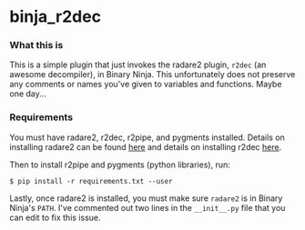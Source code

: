# binja_r2dec

### What this is

This is a simple plugin that just invokes the radare2 plugin, `r2dec` (an awesome decompiler), in Binary Ninja. This unfortunately does not preserve any comments or names you've given to variables and functions. Maybe one day...

### Requirements

You must have radare2, r2dec, r2pipe, and pygments installed. Details on installing radare2 can be found [here](https://github.com/radare/radare2) and details on installing r2dec [here](https://github.com/wargio/r2dec-js).

Then to install r2pipe and pygments (python libraries), run:

```
$ pip install -r requirements.txt --user
```

Lastly, once radare2 is installed, you must make sure `radare2` is in Binary Ninja's `PATH`. I've commented out two lines in the `__init__.py` file that you can edit to fix this issue.
